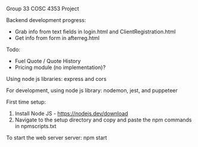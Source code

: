 Group 33 COSC 4353 Project

Backend development progress:
- Grab info from text fields in login.html and ClientRegistration.html
- Get info from form in afterreg.html

Todo:
- Fuel Quote / Quote History
- Pricing module (no implementation)?

Using node js libraries: express and cors

For development, using node js library: nodemon, jest, and puppeteer

First time setup:
1. Install Node JS - https://nodejs.dev/download
2. Navigate to the setup directory and copy and paste the npm commands in npmscripts.txt

To start the web server server:
npm start